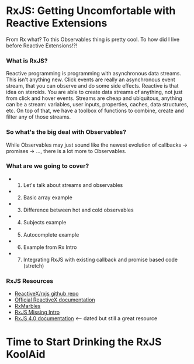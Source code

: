 # RxJS: Getting Uncomfortable with Reactive Extensions

From Rx what? To this Observables thing is pretty cool. To how did I live before Reactive Extensions!?!

### What is RxJS?
Reactive programming is programming with asynchronous data streams. This isn't anything new. Click events are really an asynchronous event stream, that you can observe and do some side effects. Reactive is that idea on steroids. You are able to create data streams of anything, not just from click and hover events. Streams are cheap and ubiquitous, anything can be a stream: variables, user inputs, properties, caches, data structures, etc. On top of that, we have a toolbox of functions to combine, create and filter any of those streams.

### So what's the big deal with Observables?
While Observables may just sound like the newest evolution of callbacks -> promises -> ..., there is a lot more to Observables.

### What are we going to cover?
 - 1. Let's talk about streams and observables
 - 2. Basic array example
 - 3. Difference between hot and cold observables
 - 4. Subjects example
 - 5. Autocomplete example
 - 6. Example from Rx Intro
 - 7. Integrating RxJS with existing callback and promise based code (stretch)

### RxJS Resources
 - [ReactiveX/rxjs github repo](https://github.com/ReactiveX/rxjs)
 - [Official ReactiveX documentation](http://reactivex.io/rxjs/manual/overview.html)
 - [RxMarbles](http://rxmarbles.com)
 - [RxJS Missing Intro](https://gist.github.com/staltz/868e7e9bc2a7b8c1f754)
 - [RxJS 4.0 documentation](https://github.com/Reactive-Extensions/RxJS/tree/master/doc) <-- dated but still a great resource



 # Time to Start Drinking the RxJS KoolAid
